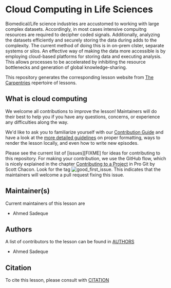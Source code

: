 # Cloud Computing in Life Sciences

Biomedical/Life science industries are accustomed to working with large complex datasets. Accordingly, in most cases intensive compuitng resources are required to decipher coded signals. Additionally, analyzing the datasets efficiently and securely storing the data during adds to the complexity. The current method of doing this is in on-prem clster, separate systems or silos. An effective way of making the data more accessible is by employing cloud-based platforms for storing data and executing analysis. This allows processes to be accelerated by inhibiting the resource bottlenecks and generation of global knowledge-sharing.

This repository generates the corresponding lesson website from [The Carpentries](https://carpentries.org/) repertoire of lessons. 

## What is cloud computing

We welcome all contributions to improve the lesson! Maintainers will do their best to help you if you have any
questions, concerns, or experience any difficulties along the way.

We'd like to ask you to familiarize yourself with our [Contribution Guide](CONTRIBUTING.md) and have a look at
the [more detailed guidelines][lesson-example] on proper formatting, ways to render the lesson locally, and even
how to write new episodes.

Please see the current list of [issues][FIXME] for ideas for contributing to this
repository. For making your contribution, we use the GitHub flow, which is
nicely explained in the chapter [Contributing to a Project](http://git-scm.com/book/en/v2/GitHub-Contributing-to-a-Project) in Pro Git
by Scott Chacon.
Look for the tag ![good_first_issue](https://img.shields.io/badge/-good%20first%20issue-gold.svg). This indicates that the maintainers will welcome a pull request fixing this issue.  


## Maintainer(s)

Current maintainers of this lesson are 
* Ahmed Sadeque


## Authors

A list of contributors to the lesson can be found in [AUTHORS](AUTHORS)
* Ahmed Sadeque

## Citation

To cite this lesson, please consult with [CITATION](CITATION)

[lesson-example]: https://carpentries.github.io/lesson-example
